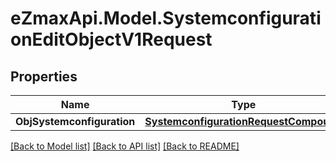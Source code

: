 
# eZmaxApi.Model.SystemconfigurationEditObjectV1Request

## Properties

Name | Type | Description | Notes
------------ | ------------- | ------------- | -------------
**ObjSystemconfiguration** | [**SystemconfigurationRequestCompound**](SystemconfigurationRequestCompound.md) |  | 

[[Back to Model list]](../README.md#documentation-for-models)
[[Back to API list]](../README.md#documentation-for-api-endpoints)
[[Back to README]](../README.md)

